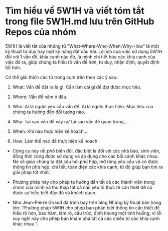 # Tìm hiểu về 5W1H và viết tóm tắt trong file 5W1H.md lưu trên GitHub Repos của nhóm

5W1H là viết tắt của những từ "What-Where-Who-When-Why-How" là một kỹ thuật tư duy hay một kỹ năng đặt câu hỏi. Lợi ích của việc sử dụng 5W1H đối với 1 vấn đề, khía cạnh nào đó, là mình chi tiết hóa các khía cạnh của việc đó ra, giúp chúng ta hiểu rõ vấn đề hơn, tư duy, nhận định, quyết định tốt hơn.

Có thể giải thích các từ trong cụm trên theo các ý sau:

  1. What: Vấn đề đặt ra là gì. Cần làm cái gì để đạt được mục tiêu.
  
  2. Where: Vấn đề nằm ở đâu.

  3. Who: Ai là người yêu cầu vấn đề. Ai là người thực hiện. Mục tiêu của chúng ta hướng đến đối tượng nào.

  4. Why: Tại sao vấn đề xảy ra/ tại sao vấn đề quan trọng,...

  5. When: Khi nào thực hiện kế hoạch,...

  6. How: Làm thế nào để thực hiện kế hoạch

- Công cụ này rất phổ biến đối, đặc biệt là đối với các nhà báo, sinh viên, đồng thời cũng được sử dụng và áp dụng cho các bối cảnh khác nhau. Nó sẽ giúp chúng ta đặt câu hỏi phù hợp, mở rộng yêu cầu và có được thông tin phù hợp, chi tiết, toàn diện các khía cạnh, từ đó giúp bạn tìm ra giải pháp tốt nhất. 

- Phương pháp này cho phép ta hướng dẫn tất cả các thành viên trong nhóm của mình và thu thập tất cả các yếu tố thực tế cần thiết để có được sự hiểu biết đầy đủ và khách quan.

-  Như Jean-Pierre Giraud đã trình bày trên blog Những kỹ thuật bán hàng lớn: “Phương pháp 5W1H cho phép bạn phân biệt thông tin cần thiết để hiểu rõ hơn, bao hàm, làm rõ, cấu trúc, định khung một tình huống; vì lối suy nghĩ này cho phép bạn khám phá tất cả các chiều từ các khía cạnh khác nhau ”. 
